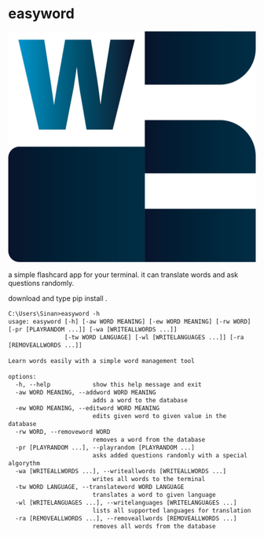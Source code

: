 # easyword

<p align="center">
  <img src="https://github.com/sinanuygunn/easyword/blob/main/easyword/resources/logo.png">
</p>

a simple flashcard app for your terminal.
it can translate words and ask questions randomly.

download and type pip install .

```
C:\Users\Sinan>easyword -h
usage: easyword [-h] [-aw WORD MEANING] [-ew WORD MEANING] [-rw WORD] [-pr [PLAYRANDOM ...]] [-wa [WRITEALLWORDS ...]]
                [-tw WORD LANGUAGE] [-wl [WRITELANGUAGES ...]] [-ra [REMOVEALLWORDS ...]]

Learn words easily with a simple word management tool

options:
  -h, --help            show this help message and exit
  -aw WORD MEANING, --addword WORD MEANING
                        adds a word to the database
  -ew WORD MEANING, --editword WORD MEANING
                        edits given word to given value in the database
  -rw WORD, --removeword WORD
                        removes a word from the database
  -pr [PLAYRANDOM ...], --playrandom [PLAYRANDOM ...]
                        asks added questions randomly with a special algorythm
  -wa [WRITEALLWORDS ...], --writeallwords [WRITEALLWORDS ...]
                        writes all words to the terminal
  -tw WORD LANGUAGE, --translateword WORD LANGUAGE
                        translates a word to given language
  -wl [WRITELANGUAGES ...], --writelanguages [WRITELANGUAGES ...]
                        lists all supported languages for translation
  -ra [REMOVEALLWORDS ...], --removeallwords [REMOVEALLWORDS ...]
                        removes all words from the database
```
